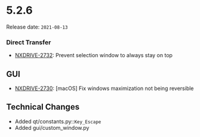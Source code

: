 # 5.2.6

Release date: `2021-08-13`

### Direct Transfer

- [NXDRIVE-2732](https://hyland.atlassian.net/browse/NXDRIVE-2732): Prevent selection window to always stay on top

## GUI

- [NXDRIVE-2730](https://hyland.atlassian.net/browse/NXDRIVE-2730): [macOS] Fix windows maximization not being reversible

## Technical Changes

- Added qt/constants.py::`Key_Escape`
- Added gui/custom_window.py
